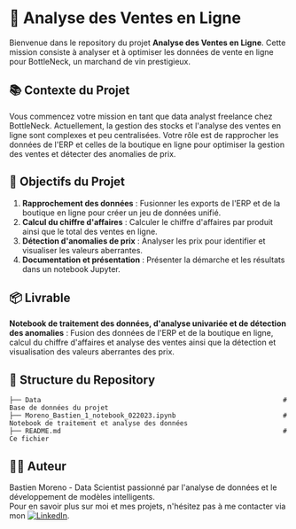 # 🍷 Analyse des Ventes en Ligne

Bienvenue dans le repository du projet **Analyse des Ventes en Ligne**. Cette mission consiste à analyser et à optimiser les données de vente en ligne pour BottleNeck, un marchand de vin prestigieux.

## 📚 Contexte du Projet

Vous commencez votre mission en tant que data analyst freelance chez BottleNeck. Actuellement, la gestion des stocks et l'analyse des ventes en ligne sont complexes et peu centralisées. Votre rôle est de rapprocher les données de l'ERP et celles de la boutique en ligne pour optimiser la gestion des ventes et détecter des anomalies de prix.

## 🎯 Objectifs du Projet

1. **Rapprochement des données** : Fusionner les exports de l'ERP et de la boutique en ligne pour créer un jeu de données unifié.
2. **Calcul du chiffre d'affaires** : Calculer le chiffre d'affaires par produit ainsi que le total des ventes en ligne.
3. **Détection d'anomalies de prix** : Analyser les prix pour identifier et visualiser les valeurs aberrantes.
4. **Documentation et présentation** : Présenter la démarche et les résultats dans un notebook Jupyter.

## 📦 Livrable

**Notebook de traitement des données, d'analyse univariée et de détection des anomalies** : Fusion des données de l'ERP et de la boutique en ligne, calcul du chiffre d'affaires et analyse des ventes ainsi que la détection et visualisation des valeurs aberrantes des prix.

## 📂 Structure du Repository
```
├── Data                                                             # Base de données du projet
├── Moreno_Bastien_1_notebook_022023.ipynb                           # Notebook de traitement et analyse des données
├── README.md                                                        # Ce fichier
```

## 👨‍💻 Auteur
Bastien Moreno - Data Scientist passionné par l'analyse de données et le développement de modèles intelligents.\
Pour en savoir plus sur moi et mes projets, n'hésitez pas à me contacter via mon [![LinkedIn](https://img.shields.io/badge/LinkedIn-%230077B5.svg?logo=linkedin&logoColor=white)](https://www.linkedin.com/in/bastien-moreno441237/).